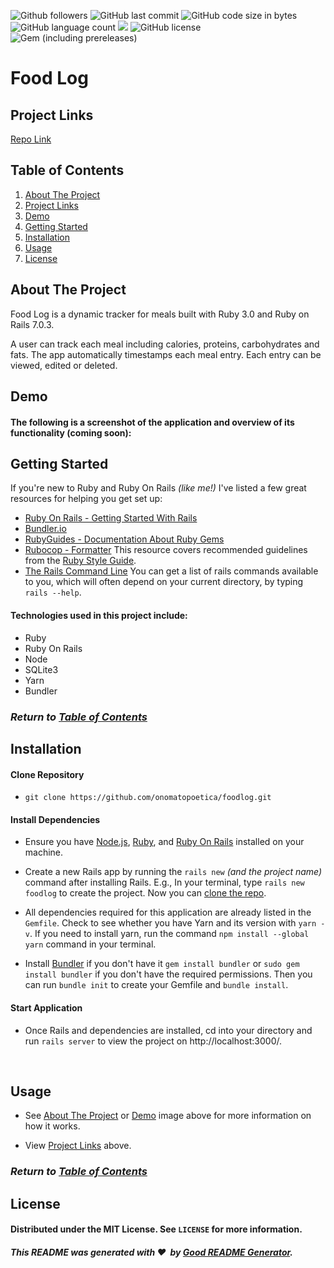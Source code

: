 ![Github followers](https://img.shields.io/github/followers/onomatopoetica?color=blue&logo=GitHub&style=flat)  ![GitHub last commit](https://img.shields.io/github/last-commit/onomatopoetica/foodlog)  ![GitHub code size in bytes](https://img.shields.io/github/languages/code-size/onomatopoetica/foodlog?color=yellow)  ![GitHub language count](https://img.shields.io/github/languages/count/onomatopoetica/foodlog?color=orange&logo=GitHub&style=flat)  ![](https://img.shields.io/badge/language-ruby-red/?style=flat&logo=ruby&logoColor=red&color=red) ![GitHub license](https://img.shields.io/badge/license-MIT-yellow) ![Gem (including prereleases)](https://img.shields.io/gem/v/rails?include_prereleases&logo=ruby&logoColor=red&color=red) 

# Food Log 

## Project Links
[Repo Link](https://github.com/onomatopoetica/foodlog)

    
## Table of Contents
1. [About The Project](#About-The-Project)
1. [Project Links](#Project-Links)
1. [Demo](#Demo)
1. [Getting Started](#Getting-Started)
1. [Installation](#Installation)
1. [Usage](#Usage)
1. [License](#License)

## About The Project
Food Log is a dynamic tracker for meals built with Ruby 3.0 and Ruby on Rails 7.0.3. 

A user can track each meal including calories, proteins, carbohydrates and fats. The app automatically timestamps each meal entry. Each entry can be viewed, edited or deleted.

## Demo

#### The following is a screenshot of the application and overview of its functionality (coming soon): <br>

<!-- <img src="./example.png" alt="app screenshot" width="900" height="auto"> -->

## Getting Started

If you're new to Ruby and Ruby On Rails *(like me!)* I've listed a few great resources for helping you get set up:
* [Ruby On Rails - Getting Started With Rails](https://guides.rubyonrails.org/getting_started.html) 
* [Bundler.io](https://bundler.io/v2.3/man/bundle-install.1.html)
* [RubyGuides - Documentation About Ruby Gems](https://www.rubyguides.com/2018/09/ruby-gems-gemfiles-bundler/)
* [Rubocop - Formatter](https://www.mashupgarage.com/playbook/rails/rubocop.html) This resource covers recommended guidelines from the [Ruby Style Guide](https://github.com/rubocop/ruby-style-guide). 
* [The Rails Command Line](https://guides.rubyonrails.org/command_line.html) You can get a list of rails commands available to you, which will often depend on your current directory, by typing `rails --help`.
    
#### Technologies used in this project include:
* Ruby
* Ruby On Rails
* Node
* SQLite3
* Yarn
* Bundler

### _Return to [Table of Contents](#Table-of-Contents)_
    
## Installation
 
#### Clone Repository

* `git clone https://github.com/onomatopoetica/foodlog.git`

#### Install Dependencies 

* Ensure you have [Node.js](https://nodejs.org), [Ruby](https://www.ruby-lang.org/en/documentation/installation/), and [Ruby On Rails](https://guides.rubyonrails.org/getting_started.html#creating-a-new-rails-project-installing-rails) installed on your machine. 

* Create a new Rails app by running the `rails new` *(and the project name)* command after installing Rails. E.g., In your terminal, type `rails new foodlog` to create the project. Now you can [clone the repo](https://docs.github.com/en/repositories/creating-and-managing-repositories/cloning-a-repository).

* All dependencies required for this application are already listed in the `Gemfile`. Check to see whether you have Yarn and its version with `yarn -v`. If you need to install yarn, run the command `npm install --global yarn` command in your terminal. 

* Install [Bundler](https://bundler.io/) if you don't have it `gem install bundler` or `sudo gem install bundler` if you don't have the required permissions. Then you can run `bundle init` to create your Gemfile and `bundle install`. 

#### Start Application

* Once Rails and dependencies are installed, cd into your directory and run `rails server` to view the project on http://localhost:3000/.
<br>

## Usage 

* See [About The Project](#About-The-Project) or [Demo](#Demo) image above for more information on how it works.

* View [Project Links](#Project-Links) above.

### _Return to [Table of Contents](#Table-of-Contents)_
    
## License
#### Distributed under the MIT License. See `LICENSE` for more information.

##### This README was generated with :hearts:&nbsp; by [Good README Generator](https://github.com/onomatopoetica/Good-README-Generator).

